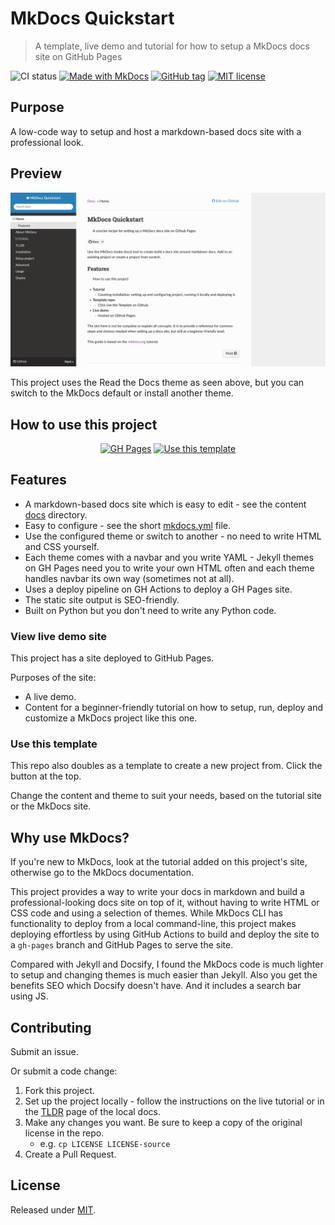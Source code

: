 # MkDocs Quickstart
> A template, live demo and tutorial for how to setup a MkDocs docs site on GitHub Pages

![CI status](https://github.com/MichaelCurrin/mkdocs-quickstart/workflows/Deploy%20docs/badge.svg)
[![Made with MkDocs](https://img.shields.io/badge/Made_with-MkDocs-blue)](https://www.mkdocs.org/)
[![GitHub tag](https://img.shields.io/github/tag/MichaelCurrin/mkdocs-quickstart.svg)](https://GitHub.com/MichaelCurrin/mkdocs-quickstart/tags/)
[![MIT license](https://img.shields.io/badge/License-MIT-blue.svg)](#license)

<!-- TODO When creating a new project copied from this template, you can delete this README.md and start over -->

## Purpose

A low-code way to setup and host a markdown-based docs site with a professional look.


## Preview

[![Sample screenshot](/sample.png)](https://michaelcurrin.github.io/mkdocs-quickstart/)

This project uses the Read the Docs theme as seen above, but you can switch to the MkDocs default or install another theme.


## How to use this project

<div align="center">
  
[![GH Pages](https://img.shields.io/badge/Github_Pages-MkDocs_Quickstart-green?style=for-the-badge)](https://michaelcurrin.github.io/mkdocs-quickstart/)
[![Use this template](https://img.shields.io/badge/Use_this_template-2ea44f?style=for-the-badge&logo=github)](https://github.com/MichaelCurrin/mkdocs-quickstart/generate)

</div>


## Features

- A markdown-based docs site which is easy to edit - see the content [docs](/docs/) directory.
- Easy to configure - see the short [mkdocs.yml](/mkdocs.yml) file.
- Use the configured theme or switch to another - no need to write HTML and CSS yourself.
- Each theme comes with a navbar and you write YAML - Jekyll themes on GH Pages need you to write your own HTML often and each theme handles navbar its own way (sometimes not at all).
- Uses a deploy pipeline on GH Actions to deploy a GH Pages site.
- The static site output is SEO-friendly.
- Built on Python but you don't need to write any Python code.

### View live demo site

This project has a site deployed to GitHub Pages.

Purposes of the site:

- A live demo.
- Content for a beginner-friendly tutorial on how to setup, run, deploy and customize a MkDocs project like this one.

### Use this template

This repo also doubles as a template to create a new project from. Click the button at the top.

Change the content and theme to suit your needs, based on the tutorial site or the MkDocs site.


## Why use MkDocs? 

If you're new to MkDocs, look at the tutorial added on this project's site, otherwise go to the MkDocs documentation.

This project provides a way to write your docs in markdown and build a professional-looking docs site on top of it, without having to write HTML or CSS code and using a selection of themes. While MkDocs CLI has functionality to deploy from a local command-line, this project makes deploying effortless by using GitHub Actions to build and deploy the site to a `gh-pages` branch and GitHub Pages to serve the site.

Compared with Jekyll and Docsify, I found the MkDocs code is much lighter to setup and changing themes is much easier than Jekyll. Also you get the benefits SEO which Docsify doesn't have. And it includes a search bar using JS.


## Contributing

Submit an issue.

Or submit a code change:

1. Fork this project.
2. Set up the project locally - follow the instructions on the live tutorial or in the [TLDR](/docs/tutorial/tldr.md) page of the local docs.
3. Make any changes you want. Be sure to keep a copy of the original license in the repo. 
    - e.g. `cp LICENSE LICENSE-source`
4. Create a Pull Request.


## License

Released under [MIT](/LICENSE).
